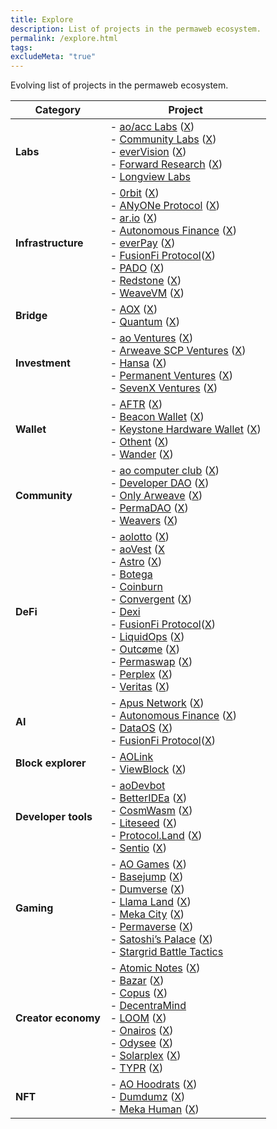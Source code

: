 ```yaml
---
title: Explore
description: List of projects in the permaweb ecosystem.
permalink: /explore.html
tags: 
excludeMeta: "true"
---
```


Evolving list of projects in the permaweb ecosystem. 

| **Category**        | **Project**                                                                                                                                                                                                                                                                                                                                                                                                                                                                                                                                                                                                                                                                                                                                                                                                                                                                                                                  |
| ------------------- | ---------------------------------------------------------------------------------------------------------------------------------------------------------------------------------------------------------------------------------------------------------------------------------------------------------------------------------------------------------------------------------------------------------------------------------------------------------------------------------------------------------------------------------------------------------------------------------------------------------------------------------------------------------------------------------------------------------------------------------------------------------------------------------------------------------------------------------------------------------------------------------------------------------------------------- |
| **Labs**            | - [ao/acc Labs](https://aoacc.org/) ([X](https://x.com/aoaccorg))<br>- [Community Labs](https://www.communitylabs.com/) ([X](https://x.com/CommunityLabs))<br>- [everVision](https://ever.vision/#/) ([X](https://x.com/everpay_io))<br>- [Forward Research](https://fwd.arweave.net/) ([X](https://x.com/fwdresearch))<br>- [Longview Labs](https://www.longviewlabs.co/)                                                                                                                                                                                                                                                                                                                                                                                                                                                                                                                                                   |
| **Infrastructure**  | - [0rbit](https://0rbit.co/) ([X](https://x.com/0rbitco))<br>- [ANyONe Protocol](https://www.anyone.io/) ([X](https://x.com/AnyoneFDN))<br>- [ar.io](https://ar.io/) ([X](https://x.com/ar_io_network))<br>- [Autonomous Finance](https://www.autonomous.finance/) ([X](https://x.com/autonomous_af))<br>- [everPay](https://everpay.io/) ([X](https://x.com/everpay_io))<br>- [FusionFi Protocol](https://ffp.gitbook.io/fusionfi)([X](https://x.com/FusionFiPro))<br>- [PADO](https://www.padolabs.org/) ([X](https://x.com/padolabs))<br>- [Redstone](https://redstone.finance/) ([X](https://x.com/redstone_defi))<br>- [WeaveVM](https://www.wvm.dev/) ([X](https://x.com/weavevm))                                                                                                                                                                                                                                     |
| **Bridge**          | - [AOX](https://aox.xyz/) ([X](https://x.com/aox_xyz))<br>- [Quantum](https://www.astrousd.com/) ([X](https://x.com/astrousd))                                                                                                                                                                                                                                                                                                                                                                                                                                                                                                                                                                                                                                                                                                                                                                                               |
| **Investment**      | - [ao Ventures](https://www.aoventures.io/) ([X](https://x.com/aoTheVentures))<br>- [Arweave SCP Ventures](https://arscp.ventures/) ([X](https://x.com/ArweaveSCP))<br>- [Hansa](https://www.hansa.network/) ([X](https://x.com/Hansa_Network))<br>- [Permanent Ventures](https://arljgyr5wmbomae26mygta6h7aohon7gomozjggm3sxbtnht3ggq.arweave.net/BFaTYj2zAuYAmvMwaYPH-Bx3N-ZzHZSYzNyuGbTz2Y0) ([X](https://x.com/permanentvc))<br>- [SevenX Ventures](https://www.7xvc.com/) ([X](https://x.com/SevenXVentures))                                                                                                                                                                                                                                                                                                                                                                                                           |
| **Wallet**          | - [AFTR](https://www.aftr.market/) ([X](https://x.com/AftrMarket))<br>- [Beacon Wallet](https://beaconwallet.app/) ([X](https://x.com/beaconwallet))<br>- [Keystone Hardware Wallet](https://keyst.one/) ([X](https://x.com/KeystoneWallet))<br>- [Othent](https://othent.io/) ([X](https://x.com/KeysArentSimple))<br>- [Wander](https://www.wander.app/) ([X](https://x.com/usewander))                                                                                                                                                                                                                                                                                                                                                                                                                                                                                                                                    |
| **Community**       | - [ao computer club](https://computerclub.arweave.net/#/) ([X](https://x.com/aoComputerClub))<br>- [Developer DAO](https://www.developerdao.com/) ([X](https://x.com/developer_dao))<br>- [Only Arweave](https://arweavehub.com/) ([X](https://x.com/onlyarweave))<br>- [PermaDAO](https://permadao.com/) ([X](https://x.com/perma_dao))<br>- [Weavers](https://www.weaversofficial.com/) ([X](https://x.com/Weavers_Org))                                                                                                                                                                                                                                                                                                                                                                                                                                                                                                   |
| **DeFi**            | - [aolotto](https://aolotto.com/) ([X](https://x.com/aolotto_dao))<br>- [aoVest](https://aovest.stream/) ([X](https://x.com/aoveststream)<br>- [Astro](https://www.astrousd.com/) ([X](https://x.com/AstroUSD))<br>- [Botega](https://botega.ar.io/#/pools)<br>- [Coinburn](https://coinburn.arweave.net/)<br>- [Convergent](https://convergent.vercel.app/) ([X](https://x.com/Convergent_AO))<br>- [Dexi](https://dexi.arweave.net/)<br>- [FusionFi Protocol](https://ffp.gitbook.io/fusionfi)([X](https://x.com/FusionFiPro))<br>- [LiquidOps](https://www.liquidops.io/) ([X](https://x.com/Liquid_Ops))<br>- [Outcøme](https://www.outcome.gg/) ([X](https://x.com/outcome_gg))<br>- [Permaswap](https://www.permaswap.network/) ([X](https://x.com/Permaswap))<br>- [Perplex](https://perplex.finance/) ([X](https://x.com/PerplexFi))<br>- [Veritas](https://veritas-eta.vercel.app/) ([X](https://x.com/Veritas_ao)) |
| **AI**              | - [Apus Network](https://apus.ar.io/) ([X](https://x.com/apus_network))<br>- [Autonomous Finance](https://www.autonomous.finance/) ([X](https://x.com/autonomous_af))<br>- [DataOS](https://www.dataos.so/) ([X](https://x.com/TheDataOS))<br>- [FusionFi Protocol](https://ffp.gitbook.io/fusionfi)([X](https://x.com/FusionFiPro))                                                                                                                                                                                                                                                                                                                                                                                                                                                                                                                                                                                         |
| **Block explorer**  | - [AOLink](https://www.ao.link/)<br>- [ViewBlock](https://viewblock.io/) ([X](https://x.com/viewblock))                                                                                                                                                                                                                                                                                                                                                                                                                                                                                                                                                                                                                                                                                                                                                                                                                      |
| **Developer tools** | - [aoDevbot](https://computerclub.arweave.net/#/devbot)<br>- [BetterIDEa](https://betteridea.dev/) ([X](https://x.com/betteridea_dev))<br>- [CosmWasm](https://cosmwasm.com/) ([X](https://x.com/CosmWasm))<br>- [Liteseed](https://liteseed.xyz/) ([X](https://x.com/liteseed_xyz))<br>- [Protocol.Land](https://protocol.land/) ([X](https://x.com/ProtocolLand))<br>- [Sentio](https://www.sentio-ao.xyz/) ([X](https://x.com/sentio_AR))                                                                                                                                                                                                                                                                                                                                                                                                                                                                                 |
| **Gaming**          | - [AO Games](https://aogames.org/) ([X](https://x.com/aogamesorg))<br>- [Basejump](https://www.basejump.xyz/) ([X](https://x.com/basejumpxyz))<br>- [Dumverse](https://dumverse-ao.vercel.app/) ([X](https://x.com/dumdumznfts))<br>- [Llama Land](https://llamaland.g8way.io/#/) ([X](https://x.com/LlamaLandAO))<br>- [Meka City](https://mekahuman.ar.io/#/meka-world) ([X](https://x.com/Meka_Human))<br>- [Permaverse](https://dumdum.arweave.dev/) ([X](https://x.com/ThePermaverse))<br>- [Satoshi’s Palace](https://satoshispalace.casino/) ([X](https://x.com/SatoshisPalaceX))<br>- [Stargrid Battle Tactics](https://x.com/StarGridBattle)                                                                                                                                                                                                                                                                        |
| **Creator economy** | - [Atomic Notes](https://note.ar.io/) ([X](https://x.com/atomic_notes))<br>- [Bazar](https://bazar.arweave.net/) ([X](https://x.com/OurBazAR))<br>- [Copus](https://www.copus.io/) ([X](https://x.com/Copus_io))<br>- [DecentraMind](https://x.com/decentramindio)<br>- [LOOM](https://x.com/loom_AO) ([X](https://x.com/loom_AO))<br>- [Onairos](https://onairos.uk/) ([X](https://x.com/onairosapp))<br>- [Odysee](https://odysee.com/) ([X](https://x.com/OdyseeTeam))<br>- [Solarplex](https://www.solarplex.xyz/) ([X](https://x.com/solarplex_xyz))<br>- [TYPR](https://www.typr.day/) ([X](https://x.com/TyprDay))                                                                                                                                                                                                                                                                                                    |
| **NFT**             | - [AO Hoodrats](https://hoodrats.ar.io/) ([X](https://x.com/HoodRatNFTs))<br>- [Dumdumz](https://dumdumz.xyz/) ([X](https://x.com/dumdumznfts))<br>- [Meka Human](https://mekahuman.ar.io/#/meka-world) ([X](https://x.com/Meka_Human))                                                                                                                                                                                                                                                                                                                                                                                                                                                                                                                                                                                                                                                                                      |
